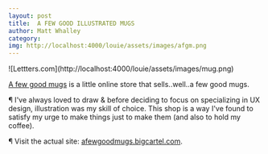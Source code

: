 ```yaml
---
layout: post
title:  A FEW GOOD ILLUSTRATED MUGS
author: Matt Whalley
category: 
img: http://localhost:4000/louie/assets/images/afgm.png
---
```


<div class="column green" markdown="1">
![Lettters.com](http://localhost:4000/louie/assets/images/mug.png)
</div>

<span class="intro__p" markdown="1">[A few good mugs](http://afewgoodmugs.bigcartel.com) is a little online store that sells..well..a few good mugs.</span>

¶ I've always loved to draw & before deciding to focus on specializing in UX design, illustration was my skill of choice. This shop is a way I've found to satisfy my urge to make things just to make them (and also to hold my coffee).

¶ Visit the actual site: [afewgoodmugs.bigcartel.com](http://afewgoodmugs.bigcartel.com).